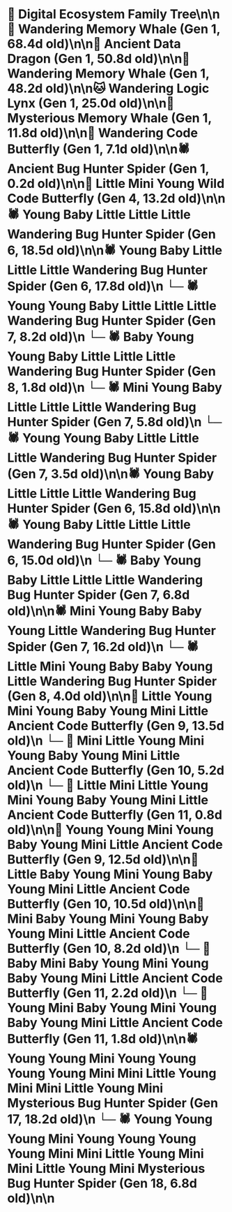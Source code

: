 # 🌳 Digital Ecosystem Family Tree\n\n🐋 Wandering Memory Whale (Gen 1, 68.4d old)\n\n🐉 Ancient Data Dragon (Gen 1, 50.8d old)\n\n🐋 Wandering Memory Whale (Gen 1, 48.2d old)\n\n🐱 Wandering Logic Lynx (Gen 1, 25.0d old)\n\n🐋 Mysterious Memory Whale (Gen 1, 11.8d old)\n\n🦋 Wandering Code Butterfly (Gen 1, 7.1d old)\n\n🕷️ Ancient Bug Hunter Spider (Gen 1, 0.2d old)\n\n🦋 Little Mini Young Wild Code Butterfly (Gen 4, 13.2d old)\n\n🕷️ Young Baby Little Little Little Wandering Bug Hunter Spider (Gen 6, 18.5d old)\n\n🕷️ Young Baby Little Little Little Wandering Bug Hunter Spider (Gen 6, 17.8d old)\n  └─ 🕷️ Young Young Baby Little Little Little Wandering Bug Hunter Spider (Gen 7, 8.2d old)\n    └─ 🕷️ Baby Young Young Baby Little Little Little Wandering Bug Hunter Spider (Gen 8, 1.8d old)\n  └─ 🕷️ Mini Young Baby Little Little Little Wandering Bug Hunter Spider (Gen 7, 5.8d old)\n  └─ 🕷️ Young Young Baby Little Little Little Wandering Bug Hunter Spider (Gen 7, 3.5d old)\n\n🕷️ Young Baby Little Little Little Wandering Bug Hunter Spider (Gen 6, 15.8d old)\n\n🕷️ Young Baby Little Little Little Wandering Bug Hunter Spider (Gen 6, 15.0d old)\n  └─ 🕷️ Baby Young Baby Little Little Little Wandering Bug Hunter Spider (Gen 7, 6.8d old)\n\n🕷️ Mini Young Baby Baby Young Little Wandering Bug Hunter Spider (Gen 7, 16.2d old)\n  └─ 🕷️ Little Mini Young Baby Baby Young Little Wandering Bug Hunter Spider (Gen 8, 4.0d old)\n\n🦋 Little Young Mini Young Baby Young Mini Little Ancient Code Butterfly (Gen 9, 13.5d old)\n  └─ 🦋 Mini Little Young Mini Young Baby Young Mini Little Ancient Code Butterfly (Gen 10, 5.2d old)\n    └─ 🦋 Little Mini Little Young Mini Young Baby Young Mini Little Ancient Code Butterfly (Gen 11, 0.8d old)\n\n🦋 Young Young Mini Young Baby Young Mini Little Ancient Code Butterfly (Gen 9, 12.5d old)\n\n🦋 Little Baby Young Mini Young Baby Young Mini Little Ancient Code Butterfly (Gen 10, 10.5d old)\n\n🦋 Mini Baby Young Mini Young Baby Young Mini Little Ancient Code Butterfly (Gen 10, 8.2d old)\n  └─ 🦋 Baby Mini Baby Young Mini Young Baby Young Mini Little Ancient Code Butterfly (Gen 11, 2.2d old)\n  └─ 🦋 Young Mini Baby Young Mini Young Baby Young Mini Little Ancient Code Butterfly (Gen 11, 1.8d old)\n\n🕷️ Young Young Mini Young Young Young Young Mini Mini Little Young Mini Mini Little Young Mini Mysterious Bug Hunter Spider (Gen 17, 18.2d old)\n  └─ 🕷️ Young Young Young Mini Young Young Young Young Mini Mini Little Young Mini Mini Little Young Mini Mysterious Bug Hunter Spider (Gen 18, 6.8d old)\n\n